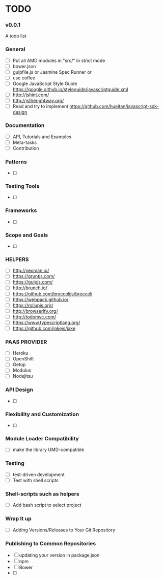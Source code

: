 TODO
============
### v0.0.1

A todo list

### General

- [ ] Put all AMD modules in "src/" in strict mode
- [ ] bower.json
- [ ] gulpfile.js or Jasmine Spec Runner or 
- [ ] use coffee
- [ ]  Google JavaScript Style Guide https://google.github.io/styleguide/javascriptguide.xml
- [ ]   http://jshint.com/
- [ ]  http://jstherightway.org/
- [ ]  Read and try to implement https://github.com/hueitan/javascript-sdk-design 

###  Documentation
- [ ]  API, Tutorials and Examples
- [ ]  Meta-tasks
- [ ]  Contribution

###  Patterns
- [ ] 

###  Testing Tools
- [ ] 

###   Frameworks
- [ ] 

### Scope and Goals
- [ ] 

### HELPERS
- [ ] http://yeoman.io/
- [ ] https://gruntjs.com/
- [ ] https://gulpjs.com/
- [ ] http://brunch.io/
- [ ] https://github.com/broccolijs/broccoli
- [ ] https://webpack.github.io/
- [ ] https://rollupjs.org/
- [ ] http://browserify.org/
- [ ] http://todomvc.com/
- [ ] https://www.typescriptlang.org/
- [ ] https://github.com/jakejs/jake

### PAAS PROVIDER
- [ ] Heroku      
- [ ] OpenShift
- [ ] Getup 
- [ ] Modulus
- [ ] Nodejitsu   
### API Design
- [ ] 

### Flexibility and Customization
- [ ] 

### Module Loader Compatibility
- [ ]  make the library UMD-compatible

###  Testing
- [ ]  test-driven development
- [ ] Test with shell scripts

### Shell-scripts such as helpers
- [ ] Add bash script to select project

### Wrap It up 
- [ ] Adding Versions/Releases to Your Git Repository

###  Publishing to Common Repositories
- [ ] updating your version in package.json
- [ ] npm
- [ ] Bower
- [ ] 